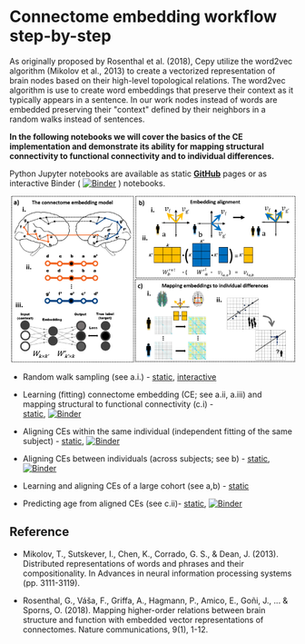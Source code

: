 

# Connectome embedding workflow step-by-step


As originally proposed by Rosenthal et al. (2018), Cepy utilize the word2vec 
algorithm (Mikolov et al., 2013) to create a vectorized representation of 
brain nodes based on their high-level topological relations. The word2vec 
algorithm is use to create word embeddings that preserve 
their context as it typically appears in a sentence. In our work nodes 
instead of words are embedded preserving their "context" defined by their 
neighbors in a random walks instead of sentences. 

**In the following notebooks we will cover the basics of the CE implementation
 and demonstrate its ability for mapping structural connectivity to functional 
 connectivity and to individual differences.**   

Python Jupyter notebooks are available as static [**GitHub**](https://github.com/) pages or as interactive Binder ( [![Binder](https://mybinder.org/badge_logo.svg)](https://mybinder.org/v2/gh/GidLev/cepy/master) ) notebooks.   



<img src="https://raw.githubusercontent.com/GidLev/cepy/master/examples/images/ce_workflow_full.png" alt="The connectome embedding framework"/>



* Random walk sampling (see a.i.) - [static](https://github.com/GidLev/cepy/blob/master/examples/random_walks_generation.ipynb),
 [interactive](https://mybinder.org/v2/gh/GidLev/cepy/master?filepath=examples%2Frandom_walks_generation.ipynb) 

* Learning (fitting) connectome embedding (CE; see a.ii, a.iii) and mapping structural to functional connectivity (c.i) -  
[static](https://github.com/GidLev/cepy/blob/master/examples/learn_embedding.ipynb), 
[![Binder](https://mybinder.org/badge_logo.svg)](https://mybinder.org/v2/gh/GidLev/cepy/master?filepath=examples%2Flearn_embedding.ipynb) 

* Aligning CEs within the same individual (independent fitting of the same subject) -  [static](https://github.com/GidLev/cepy/blob/master/examples/intra_embedding_alignment.ipynb), 
[![Binder](https://mybinder.org/badge_logo.svg)](https://mybinder.org/v2/gh/GidLev/cepy/master?filepath=examples%2Fintra_embedding_alignment.ipynb) 

* Aligning CEs between individuals (across subjects; see b) -  [static](https://github.com/GidLev/cepy/blob/master/examples/inter_embedding_alignment.ipynb), 
[![Binder](https://mybinder.org/badge_logo.svg)](https://mybinder.org/v2/gh/GidLev/cepy/master?filepath=examples%2Finter_embedding_alignment.ipynb) 

* Learning and aligning CEs of a large cohort (see a,b) -  [static](https://github.com/GidLev/cepy/blob/master/examples/ce_subjects_pipeline.ipynb) 

* Predicting age from aligned CEs (see c.ii)-  [static](https://github.com/GidLev/cepy/blob/master/examples/ce_prediction.ipynb), 
[![Binder](https://mybinder.org/badge_logo.svg)](https://mybinder.org/v2/gh/GidLev/cepy/master?filepath=examples%2Fce_prediction.ipynb) 


## Reference

* Mikolov, T., Sutskever, I., Chen, K., Corrado, G. S., & Dean, J. (2013). Distributed representations of words and phrases and their compositionality. In Advances in neural information processing systems (pp. 3111-3119).


* Rosenthal, G., Váša, F., Griffa, A., Hagmann, P., Amico, E., Goñi, J., ... & Sporns, O. (2018). Mapping higher-order relations between brain structure and function with embedded vector representations of connectomes. Nature communications, 9(1), 1-12.